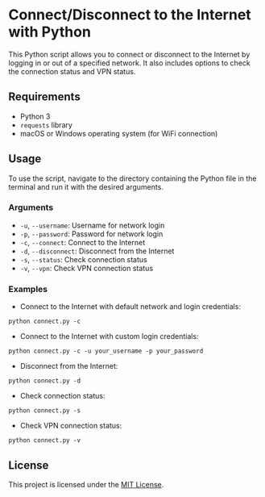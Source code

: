 # Connect/Disconnect to the Internet with Python

This Python script allows you to connect or disconnect to the Internet by logging in or out of a specified network. It also includes options to check the connection status and VPN status.

## Requirements

- Python 3
- `requests` library
- macOS or Windows operating system (for WiFi connection)

## Usage

To use the script, navigate to the directory containing the Python file in the terminal and run it with the desired arguments.

### Arguments

- `-u`, `--username`: Username for network login
- `-p`, `--password`: Password for network login
- `-c`, `--connect`: Connect to the Internet
- `-d`, `--disconnect`: Disconnect from the Internet
- `-s`, `--status`: Check connection status
- `-v`, `--vpn`: Check VPN connection status

### Examples

- Connect to the Internet with default network and login credentials:

`python connect.py -c`

- Connect to the Internet with custom login credentials:

`python connect.py -c -u your_username -p your_password`

- Disconnect from the Internet:

`python connect.py -d`

- Check connection status:

`python connect.py -s`

- Check VPN connection status:

`python connect.py -v`


## License

This project is licensed under the [MIT License](https://opensource.org/licenses/MIT).
